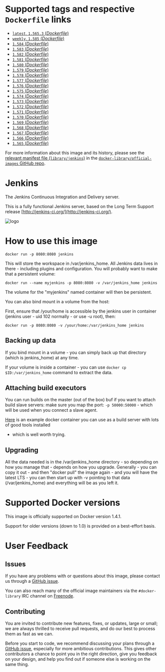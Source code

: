 # Supported tags and respective `Dockerfile` links

- [`latest`, `1.565.3` (*Dockerfile*)](https://github.com/cloudbees/jenkins-ci.org-docker/blob/f744bdb73fbfc701a52105460511284a470bcfb8/Dockerfile)
- [`weekly`, `1.585` (*Dockerfile*)](https://github.com/cloudbees/jenkins-ci.org-docker/blob/f4fff43208976e7c1b01e422512522d48338267a/Dockerfile)
- [`1.584` (*Dockerfile*)](https://github.com/cloudbees/jenkins-ci.org-docker/blob/1d0405229b5f25ff52b5930a56488470ce386efc/Dockerfile)
- [`1.583` (*Dockerfile*)](https://github.com/cloudbees/jenkins-ci.org-docker/blob/f969422940ce4b2cd0bbbdcf31ea96fa2485e86c/Dockerfile)
- [`1.582` (*Dockerfile*)](https://github.com/cloudbees/jenkins-ci.org-docker/blob/f342846daeba66dbc45e72ecf667f518c293748c/Dockerfile)
- [`1.581` (*Dockerfile*)](https://github.com/cloudbees/jenkins-ci.org-docker/blob/f8177e96558128263f45da84b1beaa469f7bfc21/Dockerfile)
- [`1.580` (*Dockerfile*)](https://github.com/cloudbees/jenkins-ci.org-docker/blob/55f2b10a012a1a313ebec27af0caa0798ec12c31/Dockerfile)
- [`1.579` (*Dockerfile*)](https://github.com/cloudbees/jenkins-ci.org-docker/blob/56c328d7de415529a232b47f4afa4a86c2a0cda2/Dockerfile)
- [`1.578` (*Dockerfile*)](https://github.com/cloudbees/jenkins-ci.org-docker/blob/86f205928fc5ab5dd90c7baec959695d058bc010/Dockerfile)
- [`1.577` (*Dockerfile*)](https://github.com/cloudbees/jenkins-ci.org-docker/blob/055e3fff7a74b991e7bf3e3216a9837aa6940cc9/Dockerfile)
- [`1.576` (*Dockerfile*)](https://github.com/cloudbees/jenkins-ci.org-docker/blob/9fab53eaeb23a8e38397e2e5277d85308c4eebb2/Dockerfile)
- [`1.575` (*Dockerfile*)](https://github.com/cloudbees/jenkins-ci.org-docker/blob/f9874a62b3e407f70fdb6b1e4abfbc19524167e8/Dockerfile)
- [`1.574` (*Dockerfile*)](https://github.com/cloudbees/jenkins-ci.org-docker/blob/6593de9b616bb76bc0e5db4d8a2bf6621d70cbb5/Dockerfile)
- [`1.573` (*Dockerfile*)](https://github.com/cloudbees/jenkins-ci.org-docker/blob/fa91e79b782a0a90506522f9436217ed57ee69c2/Dockerfile)
- [`1.572` (*Dockerfile*)](https://github.com/cloudbees/jenkins-ci.org-docker/blob/3ca321364b65f8235155f29e55285310a92d4349/Dockerfile)
- [`1.571` (*Dockerfile*)](https://github.com/cloudbees/jenkins-ci.org-docker/blob/200404a9ba52b92aea51147753bcd12d6ecf307c/Dockerfile)
- [`1.570` (*Dockerfile*)](https://github.com/cloudbees/jenkins-ci.org-docker/blob/8c3ca50ca8cdbaede4e1bb63d5933664f0786681/Dockerfile)
- [`1.569` (*Dockerfile*)](https://github.com/cloudbees/jenkins-ci.org-docker/blob/f9f43966ce0cf1191cb1ac4daaf235f780d0614b/Dockerfile)
- [`1.568` (*Dockerfile*)](https://github.com/cloudbees/jenkins-ci.org-docker/blob/99088cfac0d9d1e0b93f4dfa46d573c24f985550/Dockerfile)
- [`1.567` (*Dockerfile*)](https://github.com/cloudbees/jenkins-ci.org-docker/blob/f76347f922c3d4c5c8406a27c7f25e8dd2a9f34d/Dockerfile)
- [`1.566` (*Dockerfile*)](https://github.com/cloudbees/jenkins-ci.org-docker/blob/a8b41cd62974f2ca869b0b1cf33d6e616335a769/Dockerfile)
- [`1.565` (*Dockerfile*)](https://github.com/cloudbees/jenkins-ci.org-docker/blob/8a208c0f226f7b057acaf43cc7c8d1f4021a4f84/Dockerfile)

For more information about this image and its history, please see the [relevant
manifest file
(`library/jenkins`)](https://github.com/docker-library/official-images/blob/master/library/jenkins)
in the [`docker-library/official-images` GitHub
repo](https://github.com/docker-library/official-images).

# Jenkins

The Jenkins Continuous Integration and Delivery server.

This is a fully functional Jenkins server, based on the Long Term Support
release [http://jenkins-ci.org/](http://jenkins-ci.org/).

![logo](http://jenkins-ci.org/sites/default/files/jenkins_logo.png)

# How to use this image

    docker run -p 8080:8080 jenkins

This will store the workspace in /var/jenkins_home. All Jenkins data lives in
there - including plugins and configuration. You will probably want to make that
a persistent volume:

    docker run --name myjenkins -p 8080:8080 -v /var/jenkins_home jenkins

The volume for the "myjenkins" named container will then be persistent.

You can also bind mount in a volume from the host:

First, ensure that /your/home is accessible by the jenkins user in container
(jenkins user - uid 102 normally - or use -u root), then:

    docker run -p 8080:8080 -v /your/home:/var/jenkins_home jenkins

## Backing up data

If you bind mount in a volume - you can simply back up that directory (which is
jenkins_home) at any time.

If your volume is inside a container - you can use `docker cp
$ID:/var/jenkins_home` command to extract the data.

## Attaching build executors 

You can run builds on the master (out of the box) buf if you want to attach
build slave servers: make sure you map the port: `-p 50000:50000` - which will
be used when you connect a slave agent.

[Here](https://registry.hub.docker.com/u/maestrodev/build-agent/) is an example
docker container you can use as a build server with lots of good tools installed
- which is well worth trying.

## Upgrading

All the data needed is in the /var/jenkins_home directory - so depending on how
you manage that - depends on how you upgrade. Generally - you can copy it out -
and then "docker pull" the image again - and you will have the latest LTS - you
can then start up with -v pointing to that data (/var/jenkins_home) and
everything will be as you left it.

# Supported Docker versions

This image is officially supported on Docker version 1.4.1.

Support for older versions (down to 1.0) is provided on a best-effort basis.

# User Feedback

## Issues

If you have any problems with or questions about this image, please contact us
 through a [GitHub issue](https://github.com/cloudbees/jenkins-ci.org-docker/issues).

You can also reach many of the official image maintainers via the
`#docker-library` IRC channel on [Freenode](https://freenode.net).

## Contributing

You are invited to contribute new features, fixes, or updates, large or small;
we are always thrilled to receive pull requests, and do our best to process them
as fast as we can.

Before you start to code, we recommend discussing your plans 
through a [GitHub issue](https://github.com/cloudbees/jenkins-ci.org-docker/issues), especially for more ambitious
contributions. This gives other contributors a chance to point you in the right
direction, give you feedback on your design, and help you find out if someone
else is working on the same thing.
